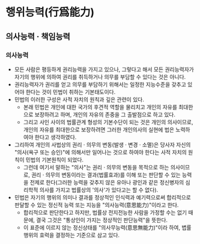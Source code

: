 # 행위능력(行爲能力)

## 의사능력 · 책임능력

### 의사능력

- 모든 사람은 평등하게 권리능력을 가지고 있으나, 그렇다고 해서 모든 권리능력자가 자기의 행위에 의하여 권리를 취득하거나 의무를 부담할 수 있다는 것은 아니다.
- 권리능력자가 권리를 얻고 의무를 부담하기 위해서는 일정한 지능수준을 갖추고 있어야 한다는 것이 민법이 취하는 기본태도이다.
- 민법의 이러한 구성은 사적 자치의 원칙과 깊은 관련이 있다.
    - 본래 민법은 개인에 대한 국가의 후견적 역할을 물리치고 개인의 자유를 최대한으로 보장하려고 하며, 개인의 자유의 존중을 그 출발점으로 하고 있다.
    - 그리고 사인 사이의 법률관계 형성의 기본수단이 되는 것은 개인의 의사이므로, 개인의 자유를 최대한으로 보장하려면 그러한 개인의사의 실현에 법은 노력하여야 한다고 생각하였다.
- 그리하여 개인의 사법상의 권리 · 의무의 변동(발생 · 변경 · 소멸)은 당사자 자신의 "의사(욕구 또는 승인)"에 의해서만 일어나는 것으로 하여야 한다는 사적 자치의 원칙이 민법의 기본원칙이 되었다.
    - 그런데 여기서 말하는 "의사"는 권리 · 의무의 변동을 목적으로 하는 의사이므로, 권리 · 의무의 변동이라는 결과(법률효과)를 이해 또는 판단할 수 있는 능력을 전제로 한다(그러한 능력을 갖추지 않은 유아나 광인과 같은 정신병자의 심리학적 의사를 가지고 법률상의 '의사'가 있다고는 할 수 없다).
- 민법은 자기의 행위의 의미나 결과를 정상적인 인식력과 예기력으로써 합리적으로 판달할 수 있는 정신적 능력 또는 지능을 "의사능력(意思能力)"이라고 한다.
    - 합리적으로 판단한다고 하지만, 법률상 전지전능한 사람을 가정할 수는 없기 때문에, 결국 그것은 "통상인이 가지는 정상적인 판단능력"을 뜻한다.
    - 이 표준에 이르지 않는 정신상태를 "의사무능력(意思無能力)"이라 하여, 볍률행위의 효력을 결정하는 기준으로 삼고 있다.